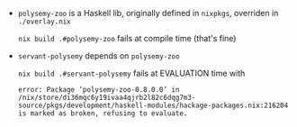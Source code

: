 - `polysemy-zoo` is a Haskell lib, originally defined in `nixpkgs`, overriden in `./overlay.nix`

  `nix build .#polysemy-zoo` fails at compile time (that's fine)

- `servant-polysemy` depends on `polysemy-zoo`

  `nix build .#servant-polysemy` fails at EVALUATION time with

  ```
  error: Package ‘polysemy-zoo-0.8.0.0’ in /nix/store/di36mqc6y19ivaa4qjrb2l82c6dqg7m3-source/pkgs/development/haskell-modules/hackage-packages.nix:216204 is marked as broken, refusing to evaluate.
  ```
